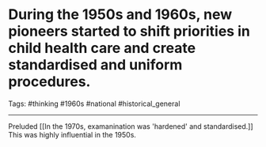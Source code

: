 # During the 1950s and 1960s, new pioneers started to shift priorities in child health care and create standardised and uniform procedures.
Tags: #thinking #1960s #national #historical_general

---

Preluded [[In the 1970s, examanination was 'hardened' and standardised.]] This was highly influential in the 1950s.